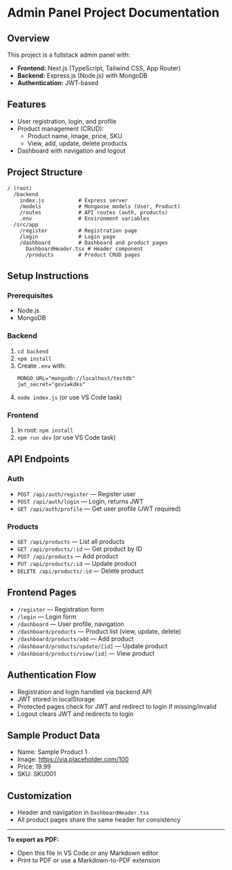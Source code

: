 # Admin Panel Project Documentation

## Overview
This project is a fullstack admin panel with:
- **Frontend:** Next.js (TypeScript, Tailwind CSS, App Router)
- **Backend:** Express.js (Node.js) with MongoDB
- **Authentication:** JWT-based

## Features
- User registration, login, and profile
- Product management (CRUD):
  - Product name, image, price, SKU
  - View, add, update, delete products
- Dashboard with navigation and logout

## Project Structure
```
/ (root)
  /backend
    index.js           # Express server
    /models            # Mongoose models (User, Product)
    /routes            # API routes (auth, products)
    .env               # Environment variables
  /src/app
    /register          # Registration page
    /login             # Login page
    /dashboard         # Dashboard and product pages
      DashboardHeader.tsx # Header component
      /products        # Product CRUD pages
```

## Setup Instructions
### Prerequisites
- Node.js
- MongoDB

### Backend
1. `cd backend`
2. `npm install`
3. Create `.env` with:
   ```
   MONGO_URL="mongodb://localhost/testdb"
   jwt_secret="goviwkdks"
   ```
4. `node index.js` (or use VS Code task)

### Frontend
1. In root: `npm install`
2. `npm run dev` (or use VS Code task)

## API Endpoints
### Auth
- `POST /api/auth/register` — Register user
- `POST /api/auth/login` — Login, returns JWT
- `GET /api/auth/profile` — Get user profile (JWT required)

### Products
- `GET /api/products` — List all products
- `GET /api/products/:id` — Get product by ID
- `POST /api/products` — Add product
- `PUT /api/products/:id` — Update product
- `DELETE /api/products/:id` — Delete product

## Frontend Pages
- `/register` — Registration form
- `/login` — Login form
- `/dashboard` — User profile, navigation
- `/dashboard/products` — Product list (view, update, delete)
- `/dashboard/products/add` — Add product
- `/dashboard/products/update/[id]` — Update product
- `/dashboard/products/view/[id]` — View product

## Authentication Flow
- Registration and login handled via backend API
- JWT stored in localStorage
- Protected pages check for JWT and redirect to login if missing/invalid
- Logout clears JWT and redirects to login

## Sample Product Data
- Name: Sample Product 1
- Image: https://via.placeholder.com/100
- Price: 19.99
- SKU: SKU001

## Customization
- Header and navigation in `DashboardHeader.tsx`
- All product pages share the same header for consistency

---
**To export as PDF:**
- Open this file in VS Code or any Markdown editor
- Print to PDF or use a Markdown-to-PDF extension
